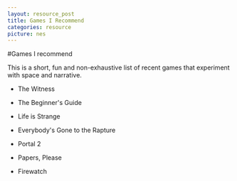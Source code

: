```yaml
---
layout: resource_post
title: Games I Recommend
categories: resource
picture: nes
---
```


#Games I recommend

This is a short, fun and non-exhaustive list of recent games that experiment with space and narrative.

* The Witness

* The Beginner's Guide

* Life is Strange

* Everybody's Gone to the Rapture

* Portal 2

* Papers, Please

* Firewatch